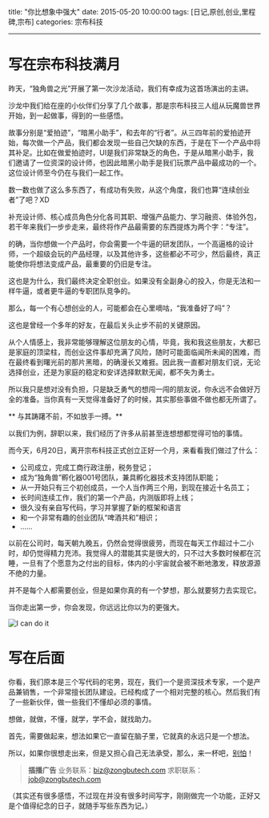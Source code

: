 title: "你比想象中强大"
date: 2015-05-20 10:00:00
tags: [日记,原创,创业,里程碑,宗布]
categories: 宗布科技

---

# 写在宗布科技满月

昨天，“独角兽之光”开展了第一次沙龙活动，我们有幸成为这首场演出的主讲。

沙龙中我们给在座的小伙伴们分享了几个故事，那是宗布科技三人组从玩魔兽世界开始，到一起做事，得到的一些感悟。

故事分别是“爱拍迹”，“暗黑小助手”，和去年的“行者”。从三四年前的爱拍迹开始，每次做一个产品，我们都会发现一些自己欠缺的东西，于是在下一个产品中将其补足。比如在做爱拍迹时，UI是我们非常缺乏的角色，于是从暗黑小助手，我们邀请了一位资深的设计师，也因此暗黑小助手是我们玩票产品中最成功的一个。这位设计师至今仍在与我们一起工作。

数一数也做了这么多东西了，有成功有失败，从这个角度，我们也算“连续创业者”了吧？XD

<!--more-->

补充设计师、核心成员角色分化各司其职、增强产品能力、学习融资、体验外包，若干年来我们一步步走来，最终将作产品最需要的东西提炼为两个字：“专注”。

的确，当你想做一个产品时，你会需要一个牛逼的研发团队，一个高逼格的设计师，一个超级会玩的产品经理，以及其他许多，这些都必不可少，然后最终，真正能使你将想法变成产品，最重要的仍旧是专注。

这也是为什么，我们最终决定全职创业。如果没有全副身心的投入，你是无法和一样牛逼，或者更牛逼的专职团队竞争的。

那么，每一个有心想创业的人，可能都会在心里嘀咕，“我准备好了吗”？

这也是曾经一个多年的好友，在最后关头止步不前的关键原因。

从个人情感上，我非常能够理解这位朋友的心情，毕竟，我和我这些朋友，大都已是家庭的顶梁柱，而创业这件事却充满了风险，随时可能面临闻所未闻的困难，而在最终看到曙光前的那片黑暗，的确漫长又难捱。因此我一直都对朋友们说，无论选择创业，还是为家庭的稳定和安详选择默默无闻，都不失为勇士。

所以我只是想对没有负担，只是缺乏勇气的想闯一闯的朋友说，你永远不会做好万全的准备。当你真有一天觉得准备好了的时候，其实那些事做不做也都无所谓了。

** 与其踌躇不前，不如放手一搏。**

以我们为例，辞职以来，我们经历了许多从前甚至连想想都觉得可怕的事情。

而今天，6月20日，离开宗布科技正式创立正好一个月，来看看我们做过了什么：

- 公司成立，完成工商行政注册，税务登记；
- 成为“独角兽”孵化器001号团队，兼具孵化器技术支持团队职能；
- 从一开始只有三个初创成员，一个人当作两三个用，到现在接近十名员工；
- 长时间连续工作，我们的第一个产品，内测版即将上线；
- 很久没有亲自写代码，学习并掌握了新的框架和语言
- 和一个非常有趣的创业团队“啤酒共和”相识；
- ……

以前在公司时，每天朝九晚五，仍然会觉得很疲劳，而现在每天工作超过十二小时，却仍觉得精力充沛。我觉得人的潜能其实是很大的，只不过大多数时候都在沉睡，一旦有了个愿意为之付出的目标，体内的小宇宙就会被不断地激发，释放源源不绝的力量。

并不是每个人都需要创业，但是如果你真的有一个梦想，那么就要努力去实现它。

当你走出第一步，你会发现，你远远比你以为的更强大。

![I can do it](http://catxn.u.qiniudn.com/images/i-can-do-it.jpg-o)

# 写在后面

你看，我们原本是三个写代码的宅男，现在，我们一个是资深技术专家，一个是产品兼销售，一个非常擅长团队建设。已经构成了一个相对完整的核心。然后我们有了一些新伙伴，做一些我们不懂却必须的事情。

想做，就做，不懂，就学，学不会，就找助力。

首先，需要做起来，想法如果它一直留在脑子里，它就真的永远只是一个想法。

所以，如果你很想走出来，但是又担心自己无法承受，那么，来一杯吧，[别怕](http://beerepublic.me/)！

> **插播广告**
业务联系：<biz@zongbutech.com>
求职联系：<job@zongbutech.com>

（其实还有很多感悟，不过现在并没有很多时间写字，刚刚做完一个功能，正好又是个值得纪念的日子，就随手写些东西为记。）


